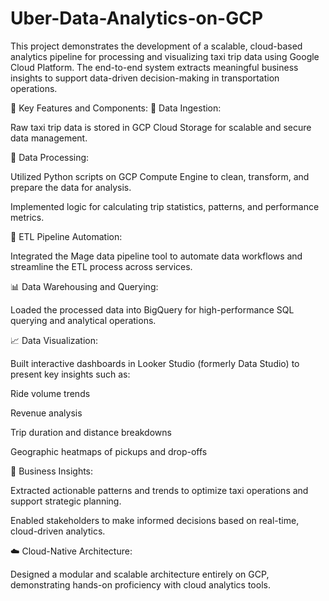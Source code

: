 # Uber-Data-Analytics-on-GCP
This project demonstrates the development of a scalable, cloud-based analytics pipeline for processing and visualizing taxi trip data using Google Cloud Platform. The end-to-end system extracts meaningful business insights to support data-driven decision-making in transportation operations.

🔧 Key Features and Components:
📁 Data Ingestion:

Raw taxi trip data is stored in GCP Cloud Storage for scalable and secure data management.

🧮 Data Processing:

Utilized Python scripts on GCP Compute Engine to clean, transform, and prepare the data for analysis.

Implemented logic for calculating trip statistics, patterns, and performance metrics.

🔄 ETL Pipeline Automation:

Integrated the Mage data pipeline tool to automate data workflows and streamline the ETL process across services.

📊 Data Warehousing and Querying:

Loaded the processed data into BigQuery for high-performance SQL querying and analytical operations.

📈 Data Visualization:

Built interactive dashboards in Looker Studio (formerly Data Studio) to present key insights such as:

Ride volume trends

Revenue analysis

Trip duration and distance breakdowns

Geographic heatmaps of pickups and drop-offs

🎯 Business Insights:

Extracted actionable patterns and trends to optimize taxi operations and support strategic planning.

Enabled stakeholders to make informed decisions based on real-time, cloud-driven analytics.

☁️ Cloud-Native Architecture:

Designed a modular and scalable architecture entirely on GCP, demonstrating hands-on proficiency with cloud analytics tools.
